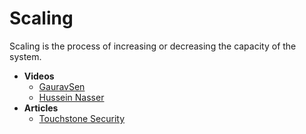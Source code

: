 # Scaling
Scaling is the process of increasing or decreasing the capacity of the system. 
+ **Videos**
  + [GauravSen](https://www.youtube.com/watch?v=xpDnVSmNFX0&ab_channel=GauravSen)
  + [ Hussein Nasser](https://www.youtube.com/watch?v=EnnWxq5nQqQ&ab_channel=HusseinNasser)
+ **Articles**
  + [Touchstone Security](https://touchstonesecurity.com/horizontal-vs-vertical-scaling-what-you-need-to-know/)
